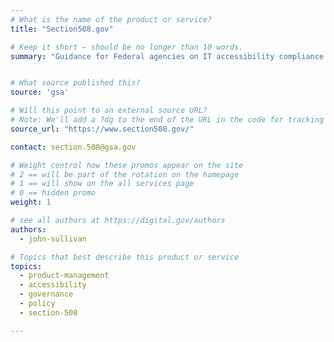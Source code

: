 ```yaml
---
# What is the name of the product or service?
title: "Section508.gov"

# Keep it short — should be no longer than 10 words.
summary: "Guidance for Federal agencies on IT accessibility compliance."


# What source published this?
source: 'gsa'

# Will this point to an external source URL?
# Note: We'll add a ?dg to the end of the URL in the code for tracking purposes
source_url: "https://www.section508.gov/"

contact: section.508@gsa.gov

# Weight control how these promos appear on the site
# 2 == will be part of the rotation on the homepage
# 1 == will show on the all services page
# 0 == hidden promo
weight: 1

# see all authors at https://digital.gov/authors
authors:
  - john-sullivan

# Topics that best describe this product or service
topics:
  - product-management
  - accessibility
  - governance
  - policy
  - section-508

---
```

